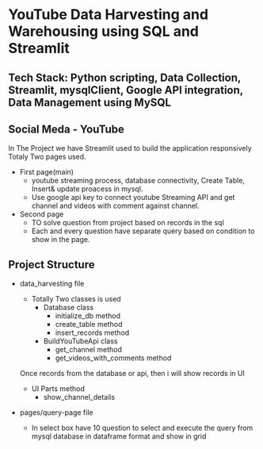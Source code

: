 # YouTube Data Harvesting and Warehousing using SQL and Streamlit

## Tech Stack: Python scripting, Data Collection, Streamlit, mysqlClient, Google API integration, Data Management using MySQL

## Social Meda - YouTube

In The Project we have Streamlit used to build the application responsively
Totaly Two pages used.
  - First page(main)
      - youtube streaming process, database connectivity, Create Table, Insert& update proacess in mysql.
      - Use google api key to connect youtube Streaming API and get channel and videos with comment against channel.
  - Second page
      - TO solve question from project based on records in the sql
      - Each and every question have separate query based on condition to show in the page.

## Project Structure
- data_harvesting file
  - Totally Two classes is used
      - Database class
          - initialize_db method
          - create_table method
          - insert_records method
      - BuildYouTubeApi class
          - get_channel method
          - get_videos_with_comments method
            
  Once records from the database or api, then i will show records in UI


  - UI Parts method
      - show_channel_details
- pages/query-page file
    - In select box have 10 question to select and execute the query from mysql database in dataframe format and show in grid 
